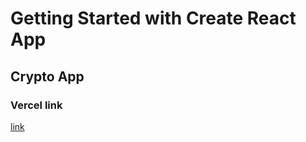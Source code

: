 # Getting Started with Create React App

## Crypto App

### Vercel link

[link](https://pouria-crypto-tracking.vercel.app/)
